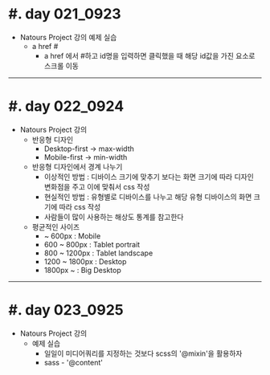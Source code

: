 #. day 021_0923
===============
* Natours Project 강의 예제 실습
    * a href #
        * a href 에서 #하고 id명을 입력하면 클릭했을 때 해당 id값을 가진 요소로 스크롤 이동

------------------------------------------

#. day 022_0924
===============
* Natours Project 강의
    * 반응형 디자인
        * Desktop-first &rarr; max-width
        * Mobile-first &rarr; min-width
    * 반응형 디자인에서 경계 나누기
        * 이상적인 방법 : 디바이스 크기에 맞추기 보다는 화면 크기에 따라 디자인 변화점을 주고 이에 맞춰서 css 작성
        * 현실적인 방법 : 유형별로 디바이스를 나누고 해당 유형 디바이스의 화면 크기에 따라 css 작성
        * 사람들이 많이 사용하는 해상도 통계를 참고한다
    * 평균적인 사이즈
        * ~ 600px : Mobile
        * 600 ~ 800px : Tablet portrait
        * 800 ~ 1200px : Tablet landscape
        * 1200 ~ 1800px : Desktop
        * 1800px ~ : Big Desktop

------------------------------------------

#. day 023_0925
===============
* Natours Project 강의
    * 예제 실습
        * 일일이 미디어쿼리를 지정하는 것보다 scss의 '@mixin'을 활용하자
        * sass - '@content'
